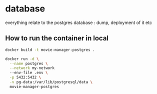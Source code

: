 # database
everything relate to the postgres database : dump, deployment of it etc 

## How to run the container in local
```bash
docker build -t movie-manager-postgres .
```

```bash
docker run -d \
  --name postgres \
  --network my-network
  --env-file .env \
  -p 5432:5432 \
  -v pg-data:/var/lib/postgresql/data \
  movie-manager-postgres
```